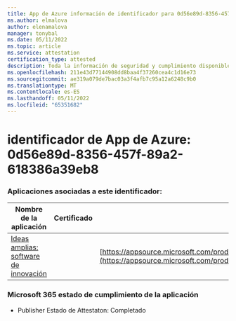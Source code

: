 ```yaml
---
title: App de Azure información de identificador para 0d56e89d-8356-457f-89a2-618386a39eb8
ms.author: elmalova
author: elenamalova
manager: tonybal
ms.date: 05/11/2022
ms.topic: article
ms.service: attestation
certification_type: attested
description: Toda la información de seguridad y cumplimiento disponible para 0d56e89d-8356-457f-89a2-618386a39eb8.
ms.openlocfilehash: 211e43d77144908dd8baa4f37260cea4c1d16e73
ms.sourcegitcommit: ae319a079de7bac03a3f4afb7c95a12a6248c9b0
ms.translationtype: MT
ms.contentlocale: es-ES
ms.lasthandoff: 05/11/2022
ms.locfileid: "65351682"
---
```

# <a name="azure-app-id-0d56e89d-8356-457f-89a2-618386a39eb8"></a>identificador de App de Azure: 0d56e89d-8356-457f-89a2-618386a39eb8


### <a name="apps-associated-with-this-id"></a>Aplicaciones asociadas a este identificador:
| **Nombre de la aplicación** | **Certificado** | **Vista en AppSource** |
|--------------|---------------|-----------------------|
| [Ideas amplias: software de innovación](../forward/wideideaspoweredbyidea2innovaitonswedenab.innovation_cloud_application.md) |  | [https://appsource.microsoft.com/product/office/wideideaspoweredbyidea2innovaitonswedenab.innovation_cloud_application](https://appsource.microsoft.com/product/office/wideideaspoweredbyidea2innovaitonswedenab.innovation_cloud_application) |

### <a name="microsoft-365-app-compliance-status"></a>Microsoft 365 estado de cumplimiento de la aplicación
- Publisher Estado de Attestaton: Completado
